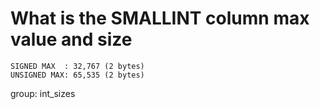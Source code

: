 # What is the SMALLINT column max value and size

```
SIGNED MAX  : 32,767 (2 bytes)
UNSIGNED MAX: 65,535 (2 bytes)
```

group: int_sizes
